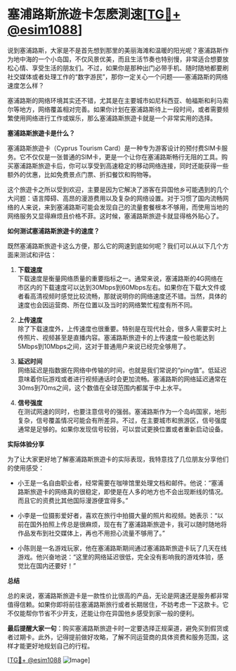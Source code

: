 # 塞浦路斯旅遊卡怎麽測速[[TG💪+ @esim1088](https://t.me/s/esim1088)]

说到塞浦路斯，大家是不是首先想到那里的美丽海滩和温暖的阳光呢？塞浦路斯作为地中海的一个小岛国，不仅风景优美，而且生活节奏也特别慢，非常适合想要放松心情、享受生活的朋友们。不过，如果你是那种出门必带手机、随时随地都要刷社交媒体或者处理工作的“数字游民”，那你一定关心一个问题——塞浦路斯的网络速度怎么样？

塞浦路斯的网络环境其实还不错，尤其是在主要城市如尼科西亚、帕福斯和利马索尔等地方，网络覆盖相对完善。如果你计划在塞浦路斯待上一段时间，或者需要频繁使用网络进行工作或娱乐，那么塞浦路斯旅遊卡就是一个非常实用的选择。

**塞浦路斯旅遊卡是什么？**

塞浦路斯旅遊卡（Cyprus Tourism Card）是一种专为游客设计的预付费SIM卡服务。它不仅仅是一张普通的SIM卡，更是一个让你在塞浦路斯畅行无阻的工具。购买塞浦路斯旅遊卡后，你可以享受到高速稳定的移动网络连接，同时还能获得一些额外的优惠，比如免费景点门票、折扣餐饮和购物等。

这个旅遊卡之所以受到欢迎，主要是因为它解决了游客在异国他乡可能遇到的几个大问题：语言障碍、高昂的漫游费用以及复杂的网络设置。对于习惯了国内流畅网络的人来说，来到塞浦路斯可能会发现自己的流量套餐根本不够用，而使用当地的网络服务又显得麻烦且价格不菲。这时候，塞浦路斯旅遊卡就显得格外贴心了。

**如何测试塞浦路斯旅遊卡的速度？**

既然塞浦路斯旅遊卡这么方便，那么它的网速到底如何呢？我们可以从以下几个方面来测试和评估：

1. **下载速度**  
   下载速度是衡量网络质量的重要指标之一。通常来说，塞浦路斯的4G网络在市区内的下载速度可以达到30Mbps到60Mbps左右。如果你在下载大文件或者看高清视频时感觉比较流畅，那就说明你的网络速度还不错。当然，具体的速度也会因运营商、所在位置以及当时的网络繁忙程度有所不同。

2. **上传速度**  
   除了下载速度外，上传速度也很重要。特别是在现代社会，很多人需要实时上传照片、视频甚至是直播内容。塞浦路斯旅遊卡的上传速度一般也能达到5Mbps到10Mbps之间，这对于普通用户来说已经完全够用了。

3. **延迟时间**  
   网络延迟是指数据在网络中传输的时间，也就是我们常说的“ping值”。低延迟意味着你玩游戏或者进行视频通话时会更加流畅。塞浦路斯的网络延迟通常在30ms到70ms之间，这个数值在全球范围内都属于中上水平。

4. **信号强度**  
   在测试网速的同时，也要注意信号的强弱。塞浦路斯作为一个岛屿国家，地形复杂，信号覆盖情况可能会有所差异。不过，在主要城市和旅游区，信号强度通常是足够的。如果你发现信号较弱，可以尝试更换位置或者重新启动设备。

**实际体验分享**

为了让大家更好地了解塞浦路斯旅遊卡的实际表现，我特意找了几位朋友分享他们的使用感受：

- 小王是一名自由职业者，经常需要在咖啡馆里处理文档和邮件。他说：“塞浦路斯旅遊卡的网络真的很稳定，即使是在人多的地方也不会出现断线的情况。而且它的资费比其他国际漫游便宜得多。”

- 小李是一位摄影爱好者，喜欢在旅行中拍摄大量的照片和视频。她表示：“以前在国外拍照上传总是很麻烦，现在有了塞浦路斯旅遊卡，我可以随时随地将作品发布到社交媒体上，再也不用担心流量不够用了。”

- 小陈则是一名游戏玩家，他在塞浦路斯期间通过塞浦路斯旅遊卡玩了几天在线游戏。他兴奋地说：“这里的网络延迟很低，完全没有影响我的游戏体验，感觉比在国内还要好！”

**总结**

总的来说，塞浦路斯旅遊卡是一款性价比很高的产品，无论是网速还是服务都非常值得信赖。如果你即将前往塞浦路斯旅行或者长期居住，不妨考虑一下这款卡。它不仅能帮你节省不少开支，还能让你在异国他乡感受到家一般的便利。

**最后提醒大家一句**：购买塞浦路斯旅遊卡时一定要选择正规渠道，避免买到假货或者过期卡。此外，记得提前做好攻略，了解不同运营商的具体资费和服务范围，这样才能更好地规划自己的行程。

[[TG💪+ @esim1088](https://t.me/s/esim1088) ![Image](https://i.postimg.cc/4NQfJmqS/Snipaste-2025-05-13-00-14-12.png)]